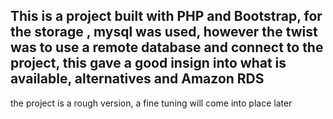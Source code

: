 This is a project built with PHP and Bootstrap, 
for the storage , mysql was used, however the twist was to use a remote database and connect to the project, 
this gave a good insign into what is available, alternatives and Amazon RDS
---
the project is a rough version, a fine tuning will come into place later
